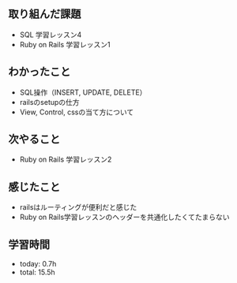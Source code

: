 ## 取り組んだ課題
- SQL 学習レッスン4
- Ruby on Rails 学習レッスン1

## わかったこと
- SQL操作（INSERT, UPDATE, DELETE）
- railsのsetupの仕方
- View, Control, cssの当て方について
   
## 次やること
- Ruby on Rails 学習レッスン2

## 感じたこと
- railsはルーティングが便利だと感じた
- Ruby on Rails学習レッスンのヘッダーを共通化したくてたまらない

## 学習時間
- today: 0.7h
- total: 15.5h

